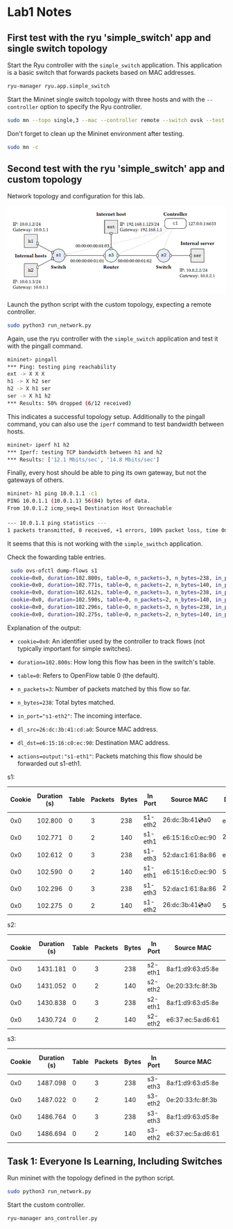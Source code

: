 # Lab1 Notes

## First test with the ryu 'simple_switch' app and single switch topology

Start the Ryu controller with the `simple_switch` application. This application is a basic switch that forwards packets based on MAC addresses.

```bash
ryu-manager ryu.app.simple_switch
```

Start the Mininet single switch topology with three hosts and with the `--controller` option to specify the Ryu controller.

```bash
sudo mn --topo single,3 --mac --controller remote --switch ovsk --test pingall
```

Don't forget to clean up the Mininet environment after testing.

```bash
sudo mn -c
```

## Second test with the ryu 'simple_switch' app and custom topology

Network topology and configuration for this lab.

![Network topology and configuration for this lab.](topology.png)

Launch the python script with the custom topology, expecting a remote controller.
    
```bash
sudo python3 run_network.py
```

Again, use the ryu controller with the `simple_switch` application and test it with the pingall command.

```bash
mininet> pingall
*** Ping: testing ping reachability
ext -> X X X
h1 -> X h2 ser
h2 -> X h1 ser
ser -> X h1 h2
*** Results: 50% dropped (6/12 received)
```

This indicates a successful topology setup. Additionally to the pingall command, you can also use the `iperf` command to test bandwidth between hosts.

```bash
mininet> iperf h1 h2
*** Iperf: testing TCP bandwidth between h1 and h2
*** Results: ['12.1 Mbits/sec', '14.8 Mbits/sec']
```

Finally, every host should be able to ping its own gateway, but not the gateways of others.

```bash
mininet> h1 ping 10.0.1.1 -c1
PING 10.0.1.1 (10.0.1.1) 56(84) bytes of data.
From 10.0.1.2 icmp_seq=1 Destination Host Unreachable

--- 10.0.1.1 ping statistics ---
1 packets transmitted, 0 received, +1 errors, 100% packet loss, time 0ms
```

It seems that this is not working with the `simple_swithch` application.

Check the fowarding table entries.


```bash
 sudo ovs-ofctl dump-flows s1
 cookie=0x0, duration=102.800s, table=0, n_packets=3, n_bytes=238, in_port="s1-eth2",dl_src=26:dc:3b:41:cd:a0,dl_dst=e6:15:16:c0:ec:90 actions=output:"s1-eth1"
 cookie=0x0, duration=102.771s, table=0, n_packets=2, n_bytes=140, in_port="s1-eth1",dl_src=e6:15:16:c0:ec:90,dl_dst=26:dc:3b:41:cd:a0 actions=output:"s1-eth2"
 cookie=0x0, duration=102.612s, table=0, n_packets=3, n_bytes=238, in_port="s1-eth3",dl_src=52:da:c1:61:8a:86,dl_dst=e6:15:16:c0:ec:90 actions=output:"s1-eth1"
 cookie=0x0, duration=102.590s, table=0, n_packets=2, n_bytes=140, in_port="s1-eth1",dl_src=e6:15:16:c0:ec:90,dl_dst=52:da:c1:61:8a:86 actions=output:"s1-eth3"
 cookie=0x0, duration=102.296s, table=0, n_packets=3, n_bytes=238, in_port="s1-eth3",dl_src=52:da:c1:61:8a:86,dl_dst=26:dc:3b:41:cd:a0 actions=output:"s1-eth2"
 cookie=0x0, duration=102.275s, table=0, n_packets=2, n_bytes=140, in_port="s1-eth2",dl_src=26:dc:3b:41:cd:a0,dl_dst=52:da:c1:61:8a:86 actions=output:"s1-eth3"
```

Explanation of the output:

- `cookie=0x0`: An identifier used by the controller to track flows (not typically important for simple switches).

- `duration=102.800s`: How long this flow has been in the switch's table.

- `table=0`: Refers to OpenFlow table 0 (the default).

- `n_packets=3`: Number of packets matched by this flow so far.

- `n_bytes=238`: Total bytes matched.

- `in_port="s1-eth2"`: The incoming interface.

- `dl_src=26:dc:3b:41:cd:a0`: Source MAC address.

- `dl_dst=e6:15:16:c0:ec:90`: Destination MAC address.

- `actions=output:"s1-eth1"`: Packets matching this flow should be forwarded out s1-eth1.

s1:

| **Cookie** | **Duration (s)** | **Table** | **Packets** | **Bytes** | **In Port**  | **Source MAC**           | **Destination MAC**      | **Action (Output Port)** |
|------------|------------------|-----------|-------------|-----------|--------------|---------------------------|---------------------------|---------------------------|
| 0x0        | 102.800          | 0         | 3           | 238       | s1-eth2      | 26:dc:3b:41:cd:a0         | e6:15:16:c0:ec:90         | s1-eth1                   |
| 0x0        | 102.771          | 0         | 2           | 140       | s1-eth1      | e6:15:16:c0:ec:90         | 26:dc:3b:41:cd:a0         | s1-eth2                   |
| 0x0        | 102.612          | 0         | 3           | 238       | s1-eth3      | 52:da:c1:61:8a:86         | e6:15:16:c0:ec:90         | s1-eth1                   |
| 0x0        | 102.590          | 0         | 2           | 140       | s1-eth1      | e6:15:16:c0:ec:90         | 52:da:c1:61:8a:86         | s1-eth3                   |
| 0x0        | 102.296          | 0         | 3           | 238       | s1-eth3      | 52:da:c1:61:8a:86         | 26:dc:3b:41:cd:a0         | s1-eth2                   |
| 0x0        | 102.275          | 0         | 2           | 140       | s1-eth2      | 26:dc:3b:41:cd:a0         | 52:da:c1:61:8a:86         | s1-eth3                   |

s2:

| **Cookie** | **Duration (s)** | **Table** | **Packets** | **Bytes** | **In Port**  | **Source MAC**           | **Destination MAC**      | **Action (Output Port)** |
|------------|------------------|-----------|-------------|-----------|--------------|---------------------------|---------------------------|---------------------------|
| 0x0        | 1431.181         | 0         | 3           | 238       | s2-eth1      | 8a:f1:d9:63:d5:8e         | 0e:20:33:fc:8f:3b         | s2-eth2                   |
| 0x0        | 1431.052         | 0         | 2           | 140       | s2-eth2      | 0e:20:33:fc:8f:3b         | 8a:f1:d9:63:d5:8e         | s2-eth1                   |
| 0x0        | 1430.838         | 0         | 3           | 238       | s2-eth1      | 8a:f1:d9:63:d5:8e         | e6:37:ec:5a:d6:61         | s2-eth2                   |
| 0x0        | 1430.724         | 0         | 2           | 140       | s2-eth2      | e6:37:ec:5a:d6:61         | 8a:f1:d9:63:d5:8e         | s2-eth1                   |

s3:

| **Cookie** | **Duration (s)** | **Table** | **Packets** | **Bytes** | **In Port**  | **Source MAC**           | **Destination MAC**      | **Action (Output Port)** |
|------------|------------------|-----------|-------------|-----------|--------------|---------------------------|---------------------------|---------------------------|
| 0x0        | 1487.098         | 0         | 3           | 238       | s3-eth3      | 8a:f1:d9:63:d5:8e         | 0e:20:33:fc:8f:3b         | s3-eth2                   |
| 0x0        | 1487.022         | 0         | 2           | 140       | s3-eth2      | 0e:20:33:fc:8f:3b         | 8a:f1:d9:63:d5:8e         | s3-eth3                   |
| 0x0        | 1486.764         | 0         | 3           | 238       | s3-eth3      | 8a:f1:d9:63:d5:8e         | e6:37:ec:5a:d6:61         | s3-eth2                   |
| 0x0        | 1486.694         | 0         | 2           | 140       | s3-eth2      | e6:37:ec:5a:d6:61         | 8a:f1:d9:63:d5:8e         | s3-eth3                   |

## Task 1: Everyone Is Learning, Including Switches

Run mininet with the topology defined in the python script.

```bash
sudo python3 run_network.py
```

Start the custom controller.

```bash
ryu-manager ans_controller.py
```